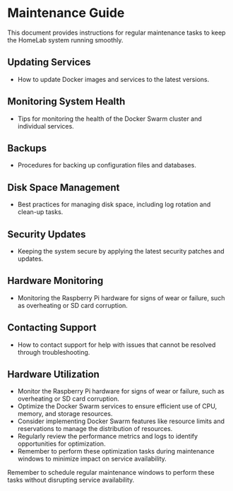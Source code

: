 # Maintenance Guide

This document provides instructions for regular maintenance tasks to keep the HomeLab system running smoothly.

## Updating Services

- How to update Docker images and services to the latest versions.

## Monitoring System Health

- Tips for monitoring the health of the Docker Swarm cluster and individual services.

## Backups

- Procedures for backing up configuration files and databases.

## Disk Space Management

- Best practices for managing disk space, including log rotation and clean-up tasks.

## Security Updates

- Keeping the system secure by applying the latest security patches and updates.

## Hardware Monitoring

- Monitoring the Raspberry Pi hardware for signs of wear or failure, such as overheating or SD card corruption.

## Contacting Support

- How to contact support for help with issues that cannot be resolved through troubleshooting.

## Hardware Utilization

- Monitor the Raspberry Pi hardware for signs of wear or failure, such as overheating or SD card corruption.
- Optimize the Docker Swarm services to ensure efficient use of CPU, memory, and storage resources.
- Consider implementing Docker Swarm features like resource limits and reservations to manage the distribution of resources.
- Regularly review the performance metrics and logs to identify opportunities for optimization.
- Remember to perform these optimization tasks during maintenance windows to minimize impact on service availability.

Remember to schedule regular maintenance windows to perform these tasks without disrupting service availability.
